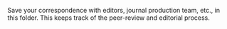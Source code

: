 Save your correspondence with editors, journal production team, etc., in this folder. This keeps track of the peer-review and editorial process.
